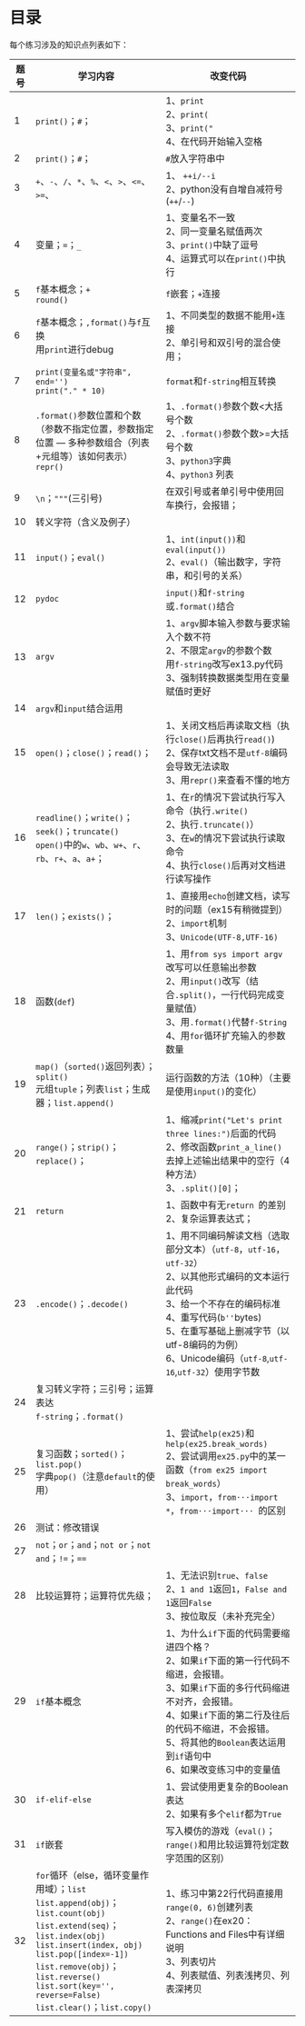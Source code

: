 # 目录

每个练习涉及的知识点列表如下：

| 题号 | 学习内容                                                     | 改变代码                                                     |
| ---- | ------------------------------------------------------------ | ------------------------------------------------------------ |
| 1    | `print()`；`#`；                                             | 1、`print`<br/>2、`print(`<br/>3、`print("`<br/>4、在代码开始输入空格 |
| 2    | `print()`；`#`；                                             | `#`放入字符串中                                              |
| 3    | `+`、`-`、`/`、`*`、`%`、`<`、`>`、`<=`、`>=`、              | 1、 `++i/--i`<br/>2、python没有自增自减符号(`++`/`--`)       |
| 4    | 变量；`=`；`_`                                               | 1、变量名不一致<br/>2、同一变量名赋值两次<br/>3、`print()`中缺了逗号<br/>4、运算式可以在`print()`中执行 |
| 5    | `f`基本概念；`+`<br/>`round()`                               | `f`嵌套；`+`连接                                             |
| 6    | `f`基本概念；`,format()`与`f`互换<br/>用`print`进行debug     | 1、不同类型的数据不能用`+`连接<br/>2、单引号和双引号的混合使用； |
| 7    | `print(变量名或"字符串", end='')`<br/>`print("." * 10)`      | `format`和`f-string`相互转换                                 |
| 8    | `.format()`参数位置和个数<br/>（参数不指定位置，参数指定位置 — 多种参数组合（列表+元组等）该如何表示）<br/>`repr()` | 1、`.format()`参数个数<大括号个数<br/>2、`.format()`参数个数>=大括号个数<br/>3、`python3`字典<br/>4、`python3` 列表 |
| 9    | `\n`；`"""`(三引号)                                          | 在双引号或者单引号中使用回车换行，会报错；                   |
| 10   | 转义字符（含义及例子）                                       |                                                              |
| 11   | `input()`；`eval()`                                          | 1、`int(input())`和`eval(input())`<br/>2、`eval()`（输出数字，字符串，和引号的关系） |
| 12   | `pydoc`                                                      | `input()`和`f-string`或`.format()`结合                       |
| 13   | `argv`                                                       | 1、`argv`脚本输入参数与要求输入个数不符<br/>2、不限定`argv`的参数个数<br/>用`f-string`改写ex13.py代码<br/>3、强制转换数据类型用在变量赋值时更好 |
| 14   | `argv`和`input`结合运用                                      |                                                              |
| 15   | `open()`；`close()`；`read()`；                              | 1、关闭文档后再读取文档（执行`close()`后再执行`read()`)<br/>2、保存txt文档不是`utf-8`编码会导致无法读取<br/>3、用`repr()`来查看不懂的地方 |
| 16   | `readline()`；`write()`；`seek()`；`truncate()`<br/>`open()`中的`w`、`wb`、`w+`、`r`、`rb`、`r+`、`a`、`a+`； | 1、在`r`的情况下尝试执行写入命令（执行`.write()`<br/>2、执行`.truncate()`）<br/>3、在`w`的情况下尝试执行读取命令<br/>4、执行`close()`后再对文档进行读写操作 |
| 17   | `len()`；`exists()`；                                        | 1、直接用`echo`创建文档，读写时的问题（ex15有稍微提到）<br/>2、`import`机制<br/>3、`Unicode(UTF-8,UTF-16)` |
| 18   | 函数(`def`)                                                  | 1、用`from sys import argv`改写可以任意输出参数<br/>2、用`input()`改写（结合`.split()`，一行代码完成变量赋值）<br/>3、用`.format()`代替`f-String`<br/>4、用`for`循环扩充输入的参数数量 |
| 19   | `map()`（`sorted()`返回列表）；`split()`<br/>元组`tuple`；列表`list`；生成器；`list.append()` | 运行函数的方法（10种）（主要是使用`input()`的变化）          |
| 20   | `range()`；`strip()`；`replace()`；                          | 1、缩减`print("Let's print three lines:")`后面的代码<br/>2、修改函数`print_a_line()`去掉上述输出结果中的空行（4种方法）<br/>3、`.split()[0]`； |
| 21   | `return`                                                     | 1、函数中有无`return `的差别<br/>2、复杂运算表达式；         |
| 23   | `.encode()`；`.decode()`                                     | 1、用不同编码解读文档（选取部分文本）（`utf-8`，`utf-16`，`utf-32`）<br/>2、以其他形式编码的文本运行此代码<br/>3、给一个不存在的编码标准<br/>4、重写代码(`b''`bytes)<br/>5、在重写基础上删减字节（以utf-8编码的为例）<br/>6、Unicode编码（`utf-8`,`utf-16`,`utf-32`）使用字节数 |
| 24   | 复习转义字符；三引号；运算表达<br/>`f-string`；`.format()`   |                                                              |
| 25   | 复习函数；`sorted()`；`list.pop()`<br/>字典`pop()`（注意`default`的使用） | 1、尝试`help(ex25)`和`help(ex25.break_words)`<br/>2、尝试调用`ex25.py`中的某一函数（`from ex25 import break_words`）<br/>3、`import`，`from···import *`，`from···import··· `的区别 |
| 26   | 测试：修改错误                                               |                                                              |
| 27   | `not`；`or`；`and`；`not or`；`not and`；`!=`；`==`          |                                                              |
| 28   | 比较运算符；运算符优先级；                                   | 1、无法识别`true`、`false`<br/>2、`1 and 1`返回`1`，`False and 1`返回`False`<br/>3、按位取反（未补充完全） |
| 29   | `if`基本概念                                                 | 1、为什么`if`下面的代码需要缩进四个格？<br/>2、如果`if`下面的第一行代码不缩进，会报错。<br/>3、如果`if`下面的多行代码缩进不对齐，会报错。<br/>4、如果`if`下面的第二行及往后的代码不缩进，不会报错。<br/>5、将其他的`Boolean`表达运用到`if`语句中<br/>6、如果改变练习中的变量值 |
| 30   | `if-elif-else`                                               | 1、尝试使用更复杂的Boolean 表达<br/>2、如果有多个`elif`都为`True` |
| 31   | `if`嵌套                                                     | 写入模仿的游戏（`eval()`；`range()`和用比较运算符划定数字范围的区别） |
| 32   | `for`循环（else，循环变量作用域）；`list`<br/>`list.append(obj)`；`list.count(obj)`<br/>`list.extend(seq)`；`list.index(obj)`<br/>`list.insert(index, obj)`<br/>`list.pop([index=-1])`<br/>`list.remove(obj)`；`list.reverse()`<br/>`list.sort(key='', reverse=False)`<br/>`list.clear()`；`list.copy()` | 1、练习中第22行代码直接用`range(0, 6)`创建列表<br/>2、`range()`在ex20：Functions and Files中有详细说明<br/>3、列表切片<br/>4、列表赋值、列表浅拷贝、列表深拷贝 |

